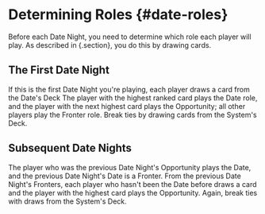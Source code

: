 # Determining Roles {#date-roles}

Before each Date Night, you need to determine which role each player will play.
As described in [](#game-choosing){.section}, you do this by drawing cards.

## The First Date Night

If this is the first Date Night you're playing, each player draws a card from the Date's Deck
The player with the highest ranked card plays the Date role, and the player with the
next highest card plays the Opportunity; all other players play the Fronter role.
Break ties by drawing cards from the System's Deck.

## Subsequent Date Nights

The player who was the previous Date Night's Opportunity plays the Date, and the
previous Date Night's Date is a Fronter. From the previous Date Night's Fronters, each player
who hasn't been the Date before draws a card and the player with the highest card plays 
the Opportunity. Again, break ties with draws from the System's Deck.

